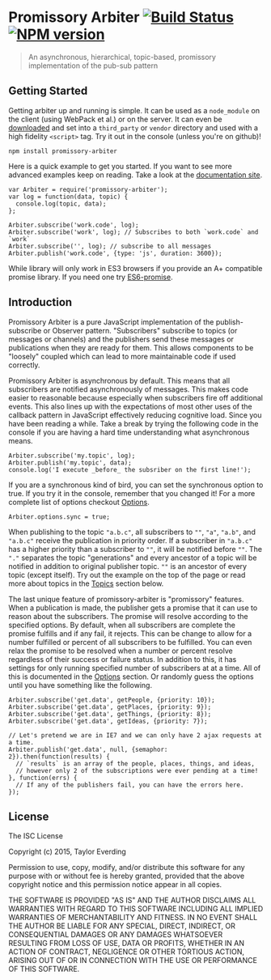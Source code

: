 # Promissory Arbiter [![Build Status](https://secure.travis-ci.org/taylor1791/promissory-arbiter.png?branch=master)](https://travis-ci.org/taylor1791/promissory-arbiter) [![NPM version](https://badge-me.herokuapp.com/api/npm/promissory-arbiter.png)](http://badges.enytc.com/for/npm/promissory-arbiter)

> An asynchronous, hierarchical, topic-based, promissory implementation of the pub-sub pattern

## Getting Started

Getting arbiter up and running is simple. It can be used as a `node_module` on
the client (using WebPack et al.) or on the server. It can even be
[downloaded](https://raw.github.com/taylor1791/promissory-arbiter/master/src/promissory-arbiter.js)
and set into a `third_party` or `vendor` directory and used with a high fidelity
`<script>` tag. Try it out in the console (unless you're on github)!

```
npm install promissory-arbiter
```

Here is a quick example to get you started. If you want to see more advanced
examples keep on reading. Take a look at the
[documentation site](http://taylor1791.github.io/promissory-arbiter/).

```
var Arbiter = require('promissory-arbiter');
var log = function(data, topic) {
  console.log(topic, data);
};

Arbiter.subscribe('work.code', log);
Arbiter.subscribe('work', log); // Subscribes to both `work.code` and `work`
Arbiter.subscribe('', log); // subscribe to all messages
Arbiter.publish('work.code', {type: 'js', duration: 3600});
```

While library will only work in ES3 browsers if you provide an A+ compatible
promise library. If you need one try
[ES6-promise](https://github.com/jakearchibald/es6-promise).

## Introduction

Promissory Arbiter is a pure JavaScript implementation of the publish-subscribe
or Observer pattern. "Subscribers" subscribe to topics (or messages or channels)
and the publishers send these messages or publications when they are ready for
them. This allows components to be "loosely" coupled which can lead to more
maintainable code if used correctly.

Promissory Arbiter is asynchronous by default. This means that all subscribers
are notified asynchronously of messages. This makes code easier to reasonable
because especially when subscribers fire off additional events. This also
lines up with the expectations of most other uses of the callback pattern in
JavaScript effectively reducing cognitive load. Since you have been reading
a while. Take a break by trying the following code in the console if you are
having a hard time understanding what asynchronous means.

```
Arbiter.subscribe('my.topic', log);
Arbiter.publish('my.topic', data);
console.log('I execute _before_ the subsriber on the first line!');
```

If you are a synchronous kind of bird, you can set the synchronous option to
true. If you try it in the console, remember that you changed it! For a more
complete list of options checkout [Options](#options).

```
Arbiter.options.sync = true;
```

When publishing to the topic `"a.b.c"`, all subscribers to `""`, `"a"`,
`"a.b"`, and `"a.b.c"` receive the publication in priority order. If
a subscriber in `"a.b.c"` has a higher priority than a subscriber to `""`,
it will be notified before `""`. The `"."` separates the topic "generations"
and every ancestor of a topic will be notified in addition to original
publisher topic. `""` is an ancestor of every topic (except itself).
Try out the example on the top of the page or read more about topics
in the [Topics](#topic) section below.

The last unique feature of promissory-arbiter is "promissory" features. When a
publication is made, the publisher gets a promise that it can use to reason
about the subscribers. The promise will resolve according to the specified
options. By default, when all subscribers are complete the promise fulfills
and if any fail, it rejects. This can be change to allow for a number
fulfilled or percent of all subscribers to be fulfilled. You can even relax
the promise to be resolved when a number or percent resolve regardless of
their success or failure status. In addition to this, it has settings for only
running specified number of subscribers at at a time. All of this is documented
in the [Options](#options) section. Or randomly guess the options until you
have something like the following.

```
Arbiter.subscribe('get.data', getPeople, {priority: 10});
Arbiter.subscribe('get.data', getPlaces, {priority: 9});
Arbiter.subscribe('get.data', getThings, {priority: 8});
Arbiter.subscribe('get.data', getIdeas, {priority: 7});

// Let's pretend we are in IE7 and we can only have 2 ajax requests at a time.
Arbiter.publish('get.data', null, {semaphor: 2}).then(function(results) {
  // `results` is an array of the people, places, things, and ideas,
  // however only 2 of the subscriptions were ever pending at a time!
}, function(errs) {
  // If any of the publishers fail, you can have the errors here.
});
```

## License

The ISC License

Copyright (c) 2015, Taylor Everding

Permission to use, copy, modify, and/or distribute this software for any
purpose with or without fee is hereby granted, provided that the above
copyright notice and this permission notice appear in all copies.

THE SOFTWARE IS PROVIDED "AS IS" AND THE AUTHOR DISCLAIMS ALL WARRANTIES
WITH REGARD TO THIS SOFTWARE INCLUDING ALL IMPLIED WARRANTIES OF
MERCHANTABILITY AND FITNESS. IN NO EVENT SHALL THE AUTHOR BE LIABLE FOR
ANY SPECIAL, DIRECT, INDIRECT, OR CONSEQUENTIAL DAMAGES OR ANY DAMAGES
WHATSOEVER RESULTING FROM LOSS OF USE, DATA OR PROFITS, WHETHER IN AN
ACTION OF CONTRACT, NEGLIGENCE OR OTHER TORTIOUS ACTION, ARISING OUT OF
OR IN CONNECTION WITH THE USE OR PERFORMANCE OF THIS SOFTWARE.
